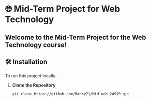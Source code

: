 # 🌐 Mid-Term Project for Web Technology

Welcome to the **Mid-Term Project** for the **Web Technology** course!
---

## 🛠 Installation

To run this project locally:

1. **Clone the Repository**
   ```bash
   git clone https://github.com/Rancy21/Mid_web_24910.git
